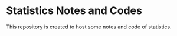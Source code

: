 # Statistics Notes and Codes

This repository is created to host some notes and code of statistics.
